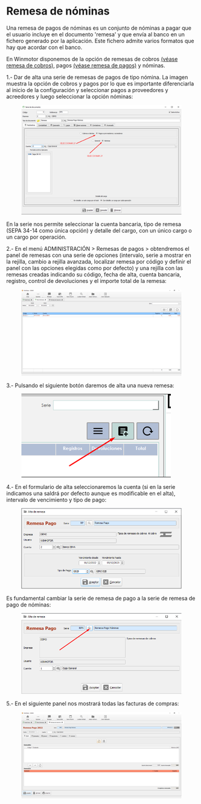 # Remesa de nóminas

Una remesa de pagos de nóminas es un conjunto de nóminas a pagar que el usuario incluye en el documento 'remesa' y que envía al banco en un fichero generado por la aplicación. Este fichero admite varios formatos que hay que acordar con el banco.

En Winmotor disponemos de la opción de remesas de cobros [(véase remesa de cobros)](remesas.md), pagos [(véase remesa de pagos)](remesa-de-pagos.md) y nóminas.

1.- Dar de alta una serie de remesas de pagos de tipo nómina. La imagen muestra la opción de cobros y pagos por lo que es importante diferenciarla al inicio de la configuración y seleccionar pagos a proveedores y acreedores y luego seleccionar la opción nóminas:

<figure><img src="../../../.gitbook/assets/imagen (4).png" alt=""><figcaption></figcaption></figure>

En la serie nos permite seleccionar la cuenta bancaria, tipo de remesa (SEPA 34-14 como única opción) y detalle del cargo, con un único cargo o un cargo por operación.

2.- En el menú ADMINISTRACIÓN > Remesas de pagos > obtendremos el panel de remesas con una serie de opciones (intervalo, serie a mostrar en la rejilla, cambio a rejilla avanzada, localizar remesa por código y definir el panel con las opciones elegidas como por defecto) y una rejilla con las remesas creadas indicando su código, fecha de alta, cuenta bancaria, registro, control de devoluciones y el importe total de la remesa:

<figure><img src="../../../.gitbook/assets/imagen (5).png" alt=""><figcaption></figcaption></figure>

3.- Pulsando el siguiente botón daremos de alta una nueva remesa:

<figure><img src="../../../.gitbook/assets/imagen (7).png" alt=""><figcaption></figcaption></figure>

4.- En el formulario de alta seleccionaremos la cuenta (si en la serie indicamos una saldrá por defecto aunque es modificable en el alta), intervalo de vencimiento y tipo de pago:

<figure><img src="../../../.gitbook/assets/imagen (3).png" alt=""><figcaption></figcaption></figure>

Es fundamental cambiar la serie de remesa de pago a la serie de remesa de pago de nóminas:

<figure><img src="../../../.gitbook/assets/imagen.png" alt=""><figcaption></figcaption></figure>

5.- En el siguiente panel nos mostrará todas las facturas de compras:

<figure><img src="../../../.gitbook/assets/imagen (25).png" alt=""><figcaption></figcaption></figure>
